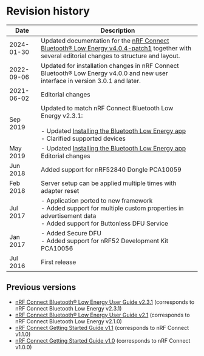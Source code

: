 # Revision history

| Date       | Description |
|------------|-------------|
| 2024-01-30 | Updated documentation for the [nRF Connect Bluetooth® Low Energy v4.0.4-patch1](https://github.com/NordicSemiconductor/pc-nrfconnect-ble/blob/main/Changelog.md#404-patch1---2023-09-05) together with several editorial changes to structure and layout. |
| 2022-09-06 | Updated for installation changes in nRF Connect Bluetooth® Low Energy v4.0.0 and new user interface in version 3.0.1 and later. |
| 2021-06-02 | Editorial changes |
| Sep 2019   | Updated to match nRF Connect Bluetooth Low Energy v2.3.1:</br></br>- Updated [Installing the Bluetooth Low Energy app](installing.md)</br>- Clarified supported devices |
| May 2019   | - Updated [Installing the Bluetooth Low Energy app](installing.md)</br> Editorial changes |
| Jun 2018   | Added support for nRF52840 Dongle PCA10059 |
| Feb 2018   | Server setup can be applied multiple times with adapter reset |
| Jul 2017   | - Application ported to new framework</br>- Added support for multiple custom properties in advertisement data</br>- Added support for Buttonless DFU Service |
| Jan 2017   | - Added Secure DFU</br>- Added support for nRF52 Development Kit PCA10056 |
| Jul 2016   | First release |

## Previous versions

- [nRF Connect Bluetooth® Low Energy User Guide v2.3.1](https://infocenter.nordicsemi.com/pdf/nRFConnect_BLE_User_Guide_v2.3.1.pdf) (corresponds to nRF Connect Bluetooth Low Energy v2.3.1)
- [nRF Connect Bluetooth® Low Energy User Guide v2.1](https://infocenter.nordicsemi.com/pdf/nRFConnect_BLE_User_Guide_v2.1.pdf) (corresponds to nRF Connect Bluetooth Low Energy v2.1.0)
- [nRF Connect Getting Started Guide v1.1](https://infocenter.nordicsemi.com/pdf/nRF_Connect_v1.1.pdf) (corresponds to nRF Connect v1.1.0)
- [nRF Connect Getting Started Guide v1.0](https://infocenter.nordicsemi.com/pdf/nRF_Connect_v1.0.pdf) (corresponds to nRF Connect v1.0.0)
